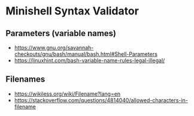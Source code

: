 # Minishell Syntax Validator

## Parameters (variable names)

- https://www.gnu.org/savannah-checkouts/gnu/bash/manual/bash.html#Shell-Parameters
- https://linuxhint.com/bash-variable-name-rules-legal-illegal/

## Filenames

- https://wikiless.org/wiki/Filename?lang=en
- https://stackoverflow.com/questions/4814040/allowed-characters-in-filename
